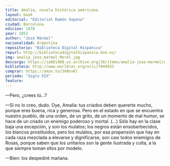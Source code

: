 ```yaml
---
title: Amalia, novela histórica americana
layout: book
editorial: "Editorial Ramón Sopena"
ciudad: Barcelona
edicion: 1978
year: 1851
author: "José Mármol"
nacionalidad: Argentina
repositorio: "Biblioteca Digital Hispánica"
repurl: http://bibliotecadigitalhispanica.bne.es/
img: amalia_jose_marmol_Morel.jpg
descarga: https://ia601408.us.archive.org/28/items/amalia-jose-marmol/Amalia%20-%20Jos%C3%A9%20Marmol.pdf
biblioteca: http://www.worldcat.org/oclc/7044933
comprar: https://amzn.to/3kNnvKl
periodo: "Siglo XIX"
feature: 
---
```

 
—Pero, ¿crees tú...?
 
—Si no lo creo, dudo. Oye, Amalia: tus criados deben quererte mucho, porque eres buena, rica y generosa. Pero en el estado en que se encuentra nuestro pueblo, de una orden, de un grito, de un momento de mal humor, se hace de un criado un enemigo poderoso y mortal. (…) Sólo hay en la clase baja una excepción, y son los mulatos; los negros están ensoberbecidos, los blancos prostituidos, pero los mulatos, por esa propensión que hay en cada raza mezclada a elevarse y dignificarse, son casi todos enemigos de Rosas, porque saben que los unitarios son la gente ilustrada y culta, a la que siempre toman ellos por modelo.
 
—Bien: los despediré mañana.
